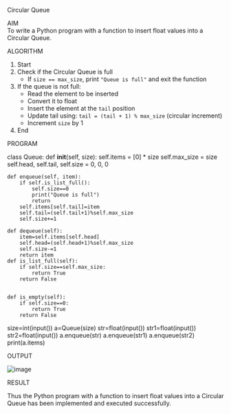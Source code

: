 
Circular Queue 

AIM  
To write a Python program with a function to insert float values into a Circular Queue.

ALGORITHM

1. Start  
2. Check if the Circular Queue is full  
   - If `size == max_size`, print `"Queue is full"` and exit the function  
3. If the queue is not full:  
   - Read the element to be inserted  
   - Convert it to float  
   - Insert the element at the `tail` position  
   - Update tail using: `tail = (tail + 1) % max_size` (circular increment)  
   - Increment `size` by 1  
4. End

PROGRAM


class Queue:
    def __init__(self, size):
        self.items = [0] * size
        self.max_size = size
        self.head, self.tail, self.size = 0, 0, 0

    def enqueue(self, item):
        if self.is_list_full():
            self.size==0
            print("Queue is full")
            return
        self.items[self.tail]=item
        self.tail=(self.tail+1)%self.max_size
        self.size+=1
            
    def dequeue(self):
        item=self.items[self.head]
        self.head=(self.head+1)%self.max_size
        self.size-=1
        return item
    def is_list_full(self):
        if self.size==self.max_size:
            return True
        return False
        

    def is_empty(self):
        if self.size==0:
            return True
        return False
size=int(input())
a=Queue(size)
str=float(input())
str1=float(input())
str2=float(input())
a.enqueue(str)
a.enqueue(str1)
a.enqueue(str2)
print(a.items)
        

OUTPUT

![image](https://github.com/user-attachments/assets/19f49fe2-1611-4743-9858-44ac793fdc11)


RESULT

Thus the Python program with a function to insert float values into a Circular Queue has been implemented and executed successfully.
